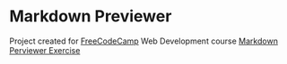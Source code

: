 # Markdown Previewer

Project created for [FreeCodeCamp](https://www.freecodecamp.org) Web Development course [Markdown Perviewer Exercise](https://www.freecodecamp.org/learn/front-end-libraries/front-end-libraries-projects/build-a-markdown-previewer)

